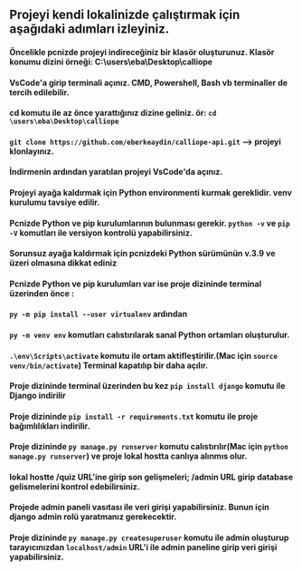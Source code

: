 ## Projeyi kendi lokalinizde çalıştırmak için aşağıdaki adımları izleyiniz.

#### Öncelikle pcnizde projeyi indireceğiniz bir klasör oluşturunuz. Klasör konumu dizini örneği: C:\users\eba\Desktop\calliope
#### VsCode'a girip terminali açınız. CMD, Powershell, Bash vb terminaller de tercih edilebilir.
#### cd komutu ile az önce yarattığınız dizine geliniz. ör: `cd \users\eba\Desktop\calliope`
#### `git clone https://github.com/eberkeaydin/calliope-api.git`  --> projeyi klonlayınız.
#### İndirmenin ardından yaratılan projeyi VsCode'da açınız.


#### Projeyi ayağa kaldırmak için Python environmenti kurmak gereklidir. venv kurulumu tavsiye edilir.
#### Pcnizde Python ve pip kurulumlarının bulunması gerekir. `python -v` ve `pip -V` komutları ile versiyon kontrolü yapabilirsiniz.
#### Sorunsuz ayağa kaldırmak için pcnizdeki Python sürümünün v.3.9 ve üzeri olmasına dikkat ediniz  
#### Pcnizde Python ve pip kurulumları var ise proje dizininde terminal üzerinden önce :
#### `py -m pip install --user virtualenv` ardından
#### `py -m venv env` komutları calıstırılarak sanal Python ortamları oluşturulur.
#### `.\env\Scripts\activate` komutu ile ortam aktifleştirilir.(Mac için `source venv/bin/activate`) Terminal kapatılıp bir daha açılır.
#### Proje dizininde terminal üzerinden bu kez `pip install django` komutu ile Django indirilir 
#### Proje dizininde `pip install -r requirements.txt` komutu ile proje bağımlılıkları indirilir.
#### Proje dizininde `py manage.py runserver` komutu calıstırılır(Mac için `python manage.py runserver`) ve proje lokal hostta canlıya alınmıs olur.
#### lokal hostte /quiz URL'ine girip son gelişmeleri; /admin URL girip database gelismelerini kontrol edebilirsiniz.

#### Projede admin paneli vasıtası ile veri girişi yapabilirsiniz. Bunun için django admin rolü yaratmanız gerekecektir.
#### Proje dizininde `py manage.py createsuperuser` komutu ile admin oluşturup tarayıcınızdan `localhost/admin` URL'i ile admin paneline girip veri girişi yapabilirsiniz. 


